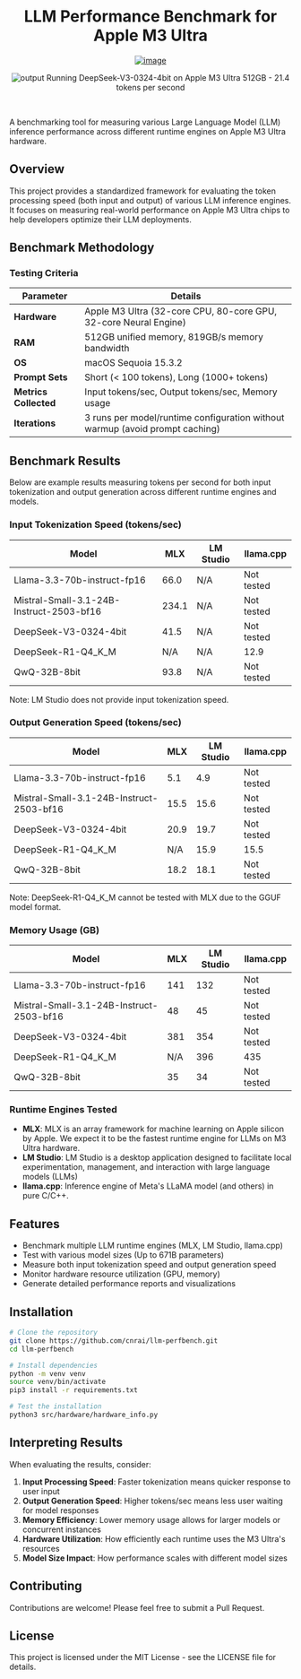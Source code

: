 <div align="center">
  
  # LLM Performance Benchmark for Apple M3 Ultra

[![image](https://github.com/user-attachments/assets/6d432ee9-1186-41e6-a191-010640a87899)](https://cnr.ai)

![output](https://github.com/user-attachments/assets/eb5f3f50-2b43-40d4-a156-59d1fc442f6e)
Running DeepSeek-V3-0324-4bit on Apple M3 Ultra 512GB - 21.4 tokens per second
</div>
<div>&nbsp;</div>

A benchmarking tool for measuring various Large Language Model (LLM) inference performance across different runtime engines on Apple M3 Ultra hardware.

## Overview

This project provides a standardized framework for evaluating the token processing speed (both input and output) of various LLM inference engines. It focuses on measuring real-world performance on Apple M3 Ultra chips to help developers optimize their LLM deployments.

## Benchmark Methodology

### Testing Criteria

| Parameter             | Details                                                                      |
| --------------------- | ---------------------------------------------------------------------------- |
| **Hardware**          | Apple M3 Ultra (32-core CPU, 80-core GPU, 32-core Neural Engine)             |
| **RAM**               | 512GB unified memory, 819GB/s memory bandwidth                               |
| **OS**                | macOS Sequoia 15.3.2                                                         |
| **Prompt Sets**       | Short (< 100 tokens), Long (1000+ tokens)                                    |
| **Metrics Collected** | Input tokens/sec, Output tokens/sec, Memory usage                            |
| **Iterations**        | 3 runs per model/runtime configuration without warmup (avoid prompt caching) |

## Benchmark Results

Below are example results measuring tokens per second for both input tokenization and output generation across different runtime engines and models.

### Input Tokenization Speed (tokens/sec)

| Model                                    | MLX   | LM Studio | llama.cpp  |
| ---------------------------------------- | ----- | --------- | ---------- |
| Llama-3.3-70b-instruct-fp16              | 66.0  | N/A       | Not tested |
| Mistral-Small-3.1-24B-Instruct-2503-bf16 | 234.1 | N/A       | Not tested |
| DeepSeek-V3-0324-4bit                    | 41.5  | N/A       | Not tested |
| DeepSeek-R1-Q4_K_M                       | N/A   | N/A       | 12.9       |
| QwQ-32B-8bit                             | 93.8  | N/A       | Not tested |

Note: LM Studio does not provide input tokenization speed.

### Output Generation Speed (tokens/sec)

| Model                                    | MLX  | LM Studio | llama.cpp  |
| ---------------------------------------- | ---- | --------- | ---------- |
| Llama-3.3-70b-instruct-fp16              | 5.1  | 4.9       | Not tested |
| Mistral-Small-3.1-24B-Instruct-2503-bf16 | 15.5 | 15.6      | Not tested |
| DeepSeek-V3-0324-4bit                    | 20.9 | 19.7      | Not tested |
| DeepSeek-R1-Q4_K_M                       | N/A  | 15.9      | 15.5       |
| QwQ-32B-8bit                             | 18.2 | 18.1      | Not tested |

Note: DeepSeek-R1-Q4_K_M cannot be tested with MLX due to the GGUF model format.

### Memory Usage (GB)

| Model                                    | MLX | LM Studio | llama.cpp  |
| ---------------------------------------- | --- | --------- | ---------- |
| Llama-3.3-70b-instruct-fp16              | 141 | 132       | Not tested |
| Mistral-Small-3.1-24B-Instruct-2503-bf16 | 48  | 45        | Not tested |
| DeepSeek-V3-0324-4bit                    | 381 | 354       | Not tested |
| DeepSeek-R1-Q4_K_M                       | N/A | 396       | 435        |
| QwQ-32B-8bit                             | 35  | 34        | Not tested |

### Runtime Engines Tested

- **MLX**: MLX is an array framework for machine learning on Apple silicon by Apple. We expect it to be the fastest runtime engine for LLMs on M3 Ultra hardware.
- **LM Studio**: LM Studio is a desktop application designed to facilitate local experimentation, management, and interaction with large language models (LLMs)
- **llama.cpp**: Inference engine of Meta's LLaMA model (and others) in pure C/C++.


## Features

- Benchmark multiple LLM runtime engines (MLX, LM Studio, llama.cpp)
- Test with various model sizes (Up to 671B parameters)
- Measure both input tokenization speed and output generation speed
- Monitor hardware resource utilization (GPU, memory)
- Generate detailed performance reports and visualizations

## Installation

```bash
# Clone the repository
git clone https://github.com/cnrai/llm-perfbench.git
cd llm-perfbench

# Install dependencies
python -m venv venv
source venv/bin/activate
pip3 install -r requirements.txt

# Test the installation
python3 src/hardware/hardware_info.py
```

## Interpreting Results

When evaluating the results, consider:

1. **Input Processing Speed**: Faster tokenization means quicker response to user input
2. **Output Generation Speed**: Higher tokens/sec means less user waiting for model responses
3. **Memory Efficiency**: Lower memory usage allows for larger models or concurrent instances
4. **Hardware Utilization**: How efficiently each runtime uses the M3 Ultra's resources
5. **Model Size Impact**: How performance scales with different model sizes

## Contributing

Contributions are welcome! Please feel free to submit a Pull Request.

## License

This project is licensed under the MIT License - see the LICENSE file for details.
